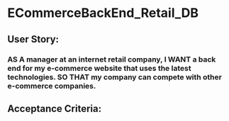 # ECommerceBackEnd_Retail_DB

## User Story:
### AS A manager at an internet retail company, I WANT a back end for my e-commerce website that uses the latest technologies. SO THAT my company can compete with other e-commerce companies. 

## Acceptance Criteria:
